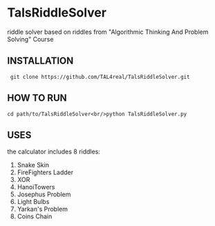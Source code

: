 # TalsRiddleSolver
riddle solver based on riddles from "Algorithmic Thinking And Problem Solving" Course

## INSTALLATION
``` git clone https://github.com/TAL4real/TalsRiddleSolver.git```
## HOW TO RUN
`cd path/to/TalsRiddleSolver<br/>python TalsRiddleSolver.py`
## USES
the calculator includes 8 riddles:
1.  Snake Skin         
2.  FireFighters Ladder
3.  XOR                 
4.  HanoiTowers         
5.  Josephus Problem    
6.  Light Bulbs         
7.  Yarkan's Problem    
8.  Coins Chain
